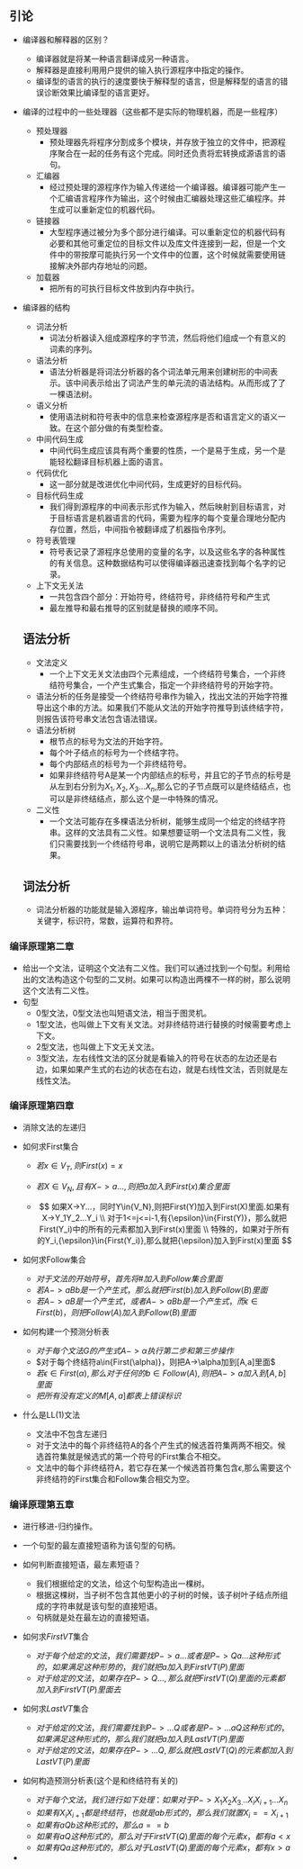 ## 引论

+ 编译器和解释器的区别？
  + 编译器就是将某一种语言翻译成另一种语言。
  + 解释器是直接利用用户提供的输入执行源程序中指定的操作。
  + 编译型的语言的执行的速度要快于解释型的语言，但是解释型的语言的错误诊断效果比编译型的语言更好。
  
+ 编译的过程中的一些处理器（这些都不是实际的物理机器，而是一些程序）
  + 预处理器
    + 预处理器先将程序分割成多个模块，并存放于独立的文件中，把源程序聚合在一起的任务有这个完成。同时还负责将宏转换成源语言的语句。
  + 汇编器
    + 经过预处理的源程序作为输入传递给一个编译器。编译器可能产生一个汇编语言程序作为输出，这个时候由汇编器处理这些汇编程序。并生成可以重新定位的机器代码。
  + 链接器
    + 大型程序通过被分为多个部分进行编译。可以重新定位的机器代码有必要和其他可重定位的目标文件以及库文件连接到一起，但是一个文件中的带按摩可能执行另一个文件中的位置，这个时候就需要使用链接解决外部内存地址的问题。
  + 加载器
    + 把所有的可执行目标文件放到内存中执行。
  
+ 编译器的结构
  + 词法分析
    + 词法分析器读入组成源程序的字节流，然后将他们组成一个有意义的词素的序列。
  + 语法分析
    + 语法分析器是将词法分析器的各个词法单元用来创建树形的中间表示。该中间表示给出了词法产生的单元流的语法结构。从而形成了了一棵语法树。
  + 语义分析
    + 使用语法树和符号表中的信息来检查源程序是否和语言定义的语义一致。在这个部分做的有类型检查。
  + 中间代码生成
    + 中间代码生成应该具有两个重要的性质，一个是易于生成，另一个是能轻松翻译目标机器上面的语言。
  + 代码优化
    + 这一部分就是改进优化中间代码，生成更好的目标代码。
  + 目标代码生成
    + 我们得到源程序的中间表示形式作为输入，然后映射到目标语言，对于目标语言是机器语言的代码，需要为程序的每个变量合理地分配内存位置，然后，中间指令被翻译成了机器指令序列。
  + 符号表管理
    + 符号表记录了源程序总使用的变量的名字，以及这些名字的各种属性的有关信息。这种数据结构可以使得编译器迅速查找到每个名字的记录。
  + 上下文无关法
    + 一共包含四个部分：开始符号，终结符号，非终结符号和产生式
    + 最左推导和最右推导的区别就是替换的顺序不同。
  
  ## 语法分析
  
  + 文法定义
    + 一个上下文无关文法由四个元素组成，一个终结符号集合，一个非终结符号集合，一个产生式集合，指定一个非终结符号的开始字符。
  + 语法分析的任务是接受一个终结符号串作为输入，找出文法的开始字符推导出这个串的方法。如果我们不能从文法的开始字符推导到该终结字符，则报告该符号串文法包含语法错误。
  + 语法分析树
    + 根节点的标号为文法的开始字符。
    + 每个叶子结点的标号为一个终结字符。
    + 每个内部结点的标号为一个非终结符号。
    + 如果非终结符号A是某一个内部结点的标号，并且它的子节点的标号是从左到右分别为$X_1,X_2,X_3...X_n$,那么它的子节点既可以是终结结点，也可以是非终结结点，那么这个是一中特殊的情况。
  + 二义性
    + 一个文法可能存在多棵语法分析树，能够生成同一个给定的终结字符串。这样的文法具有二义性。如果想要证明一个文法具有二义性，我们只需要找到一个终结符号串，说明它是两颗以上的语法分析树的结果。
  
  ## 词法分析
  
  + 词法分析器的功能就是输入源程序，输出单词符号。单词符号分为五种：关键字，标识符，常数，运算符和界符。

### 编译原理第二章

+ 给出一个文法，证明这个文法有二义性。我们可以通过找到一个句型。利用给出的文法构造这个句型的二叉树。如果可以构造出两棵不一样的树，那么说明这个文法有二义性。
+ 句型
  + 0型文法，0型文法也叫短语文法，相当于图灵机。
  + 1型文法，也叫做上下文有关文法。对非终结符进行替换的时候需要考虑上下文。
  + 2型文法，也叫做上下文无关文法。
  + 3型文法，左右线性文法的区分就是看输入的符号在状态的左边还是右边，如果如果产生式的右边的状态在右边，就是右线性文法，否则就是左线性文法。

### 编译原理第四章

+ 消除文法的左递归

+ 如何求First集合

  + $若x\in{V_T},则First(x)={x}$

  + $若X\in{V_N},且有X->a...,则把a加入到First(x)集合里面$

  + $$
    如果X->Y...，同时Y\in{V_N},则把First(Y)加入到First(X)里面.如果有X->Y_1Y_2...Y_i \\
    对于1<=j<=i-1,有{\epsilon}\in{First(Y)}，那么就把First(Y_i)中的所有的元素都加入到First(x)里面 \\
    特殊的，如果对于所有的Y_i,{\epsilon}\in{First(Y_i)},那么就把{\epsilon}加入到First(x)里面
    $$

+ 如何求Follow集合
  + $对于文法的开始符号，首先将\#加入到Follow集合里面$
  + $若A->aBb是一个产生式，那么就把First(b)加入到Follow(B)里面$
  + $若A->aB是一个产生式，或者A->aBb是一个产生式，而{\epsilon}\in{First(b)}，则把Follow(A)加入到Follow(B)里面$

+ 如何构建一个预测分析表
  + $对于每个文法G的产生式A->{\alpha}执行第二步和第三步操作$
  + $对于每个终结符a\in{First(\alpha)}，则把A->\alpha加到[A,a]里面$
  + $若\epsilon\in{First(\alpha)},那么对于任何的b\in{Follow(A)},则把A->a加入到[A,b]里面$
  + $把所有没有定义的M[A,a]都表上错误标识$

+ 什么是LL(1)文法
  + 文法中不包含左递归
  + 对于文法中的每个非终结符A的各个产生式的候选首符集两两不相交。候选首符集就是候选式的第一个符号的First集合不相交。
  + 文法中的每个非终结符A，若它存在某一个候选首符集包含$\epsilon$,那么需要这个非终结符的First集合和Follow集合相交为空。

### 编译原理第五章

+ 进行移进-归约操作。
+ 一个句型的最左直接短语称为该句型的句柄。
+ 如何判断直接短语，最左素短语？
  + 我们根据给定的文法，给这个句型构造出一棵树。
  + 根据这棵树，当子树不包含其他更小的子树的时候，该子树叶子结点所组成的字符串就是该句型的直接短语。
  + 句柄就是处在最左边的直接短语。

+ 如何求$FirstVT$集合
  + $对于每个给定的文法，我们需要找P->a...或者是P->Qa...这种形式的，如果满足这种形势的，我们就把a加入到FirstVT(P)里面$
  + $对于给定的文法，如果存在P->Q...,那么就把FirstVT(Q)里面的元素都加入到FirstVT(P)里面去$
+ 如何求$LastVT$集合
  + $对于给定的文法，我们需要找到P->...Q或者是P->...aQ这种形式的，如果满足这种形式的，那么我们就把a加入到LastVT(P)里面$
  + $对于给定的文法，如果存在P->...Q,那么就把LastVT(Q)的元素都加入到LastVT(P)里面$

+ 如何构造预测分析表(这个是和终结符有关的)
  + $对于每个文法，我们进行如下处理：如果对于P->{X_1}{X_2}{X_3}_...{X_i}X_{i+1}...X_n$
  + $如果有{X_i}{X_{i+1}}都是终结符，也就是ab形式的，那么我们就置X_i==X_{i+1}$
  + $如果有aQb这种形式的，那么a==b$
  + $如果有aQ这种形式的，那么对于First VT(Q)里面的每个元素x，都有a<x$
  + $如果有Qa这种形式的，那么对于LastVT(Q)里面的每个元素x，都有x>a$

+ 

